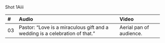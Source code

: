 Shot 1Aiii

| # | Audio | Video |
|:---|:---|:---|
| 03 | Pastor: “Love is a miraculous gift and a wedding is a celebration of that.” | Aerial pan of audience. |
